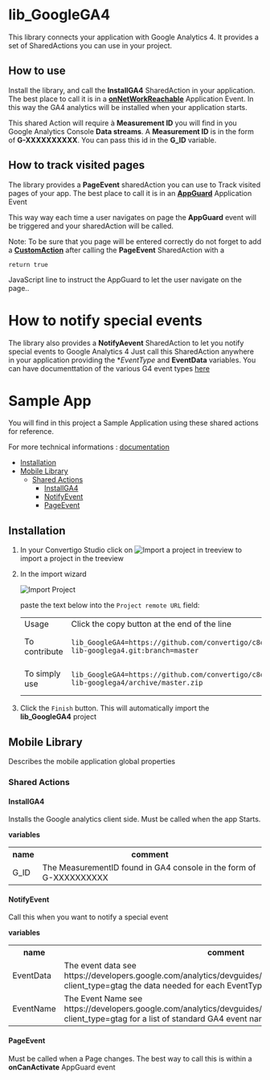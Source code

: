 


# lib_GoogleGA4

This library connects your application with Google Analytics 4. It provides a set of SharedActions you can use in your project.

## How to use

Install the library, and call the **InstallGA4** SharedAction in your application. The best place to call it is in a **[onNetWorkReachable](https://doc.convertigo.com/documentation/latest/reference-manual/convertigo-objects/mobile-application/components/control-components/appevent/)** Application Event. In this way the GA4 analytics will be installed when your application starts.

This shared Action will require à **Measurement ID** you will find in you Google Analytics Console **Data streams**. A **Measurement ID** is in the form of **G-XXXXXXXXXX**. You can pass this id in the **G_ID** variable.

## How to track visited pages

The library provides a **PageEvent** sharedAction you can use to Track visited pages of your app. The best place to call it is in an **[AppGuard](https://doc.convertigo.com/documentation/latest/reference-manual/convertigo-objects/mobile-application/ngx-components/control-components/appguard/)** Application Event

This way way each time a user navigates on page the **AppGuard** event will be triggered and your sharedAction will be called. 

Note:  To be sure that you page will be entered correctly do not forget to add a **[CustomAction](https://doc.convertigo.com/documentation/latest/reference-manual/convertigo-objects/mobile-application/components/action-components/customaction/)** after calling the **PageEvent** SharedAction with a 

`return true`

JavaScript line to instruct the AppGuard to let the user navigate on the page.. 

# How to notify special events

The library also provides a **NotifyAevent** SharedAction to let you notify special events to Google Analytics 4  Just call this SharedAction anywhere in your application providing the **EventType* and **EventData** variables. You can have documenttation of the various G4 event types [here](https://developers.google.com/analytics/devguides/collection/ga4/reference/events?client_type=gtag) 

# Sample App

You will find in this project a Sample Application using these shared actions for reference.



For more technical informations : [documentation](./project.md)

- [Installation](#installation)
- [Mobile Library](#mobile-library)
    - [Shared Actions](#shared-actions)
        - [InstallGA4](#installga4)
        - [NotifyEvent](#notifyevent)
        - [PageEvent](#pageevent)


## Installation

1. In your Convertigo Studio click on ![](https://github.com/convertigo/convertigo/blob/develop/eclipse-plugin-studio/icons/studio/project_import.gif?raw=true "Import a project in treeview") to import a project in the treeview
2. In the import wizard

   ![](https://github.com/convertigo/convertigo/blob/develop/eclipse-plugin-studio/tomcat/webapps/convertigo/templates/ftl/project_import_wzd.png?raw=true "Import Project")
   
   paste the text below into the `Project remote URL` field:
   <table>
     <tr><td>Usage</td><td>Click the copy button at the end of the line</td></tr>
     <tr><td>To contribute</td><td>

     ```
     lib_GoogleGA4=https://github.com/convertigo/c8oprj-lib-googlega4.git:branch=master
     ```
     </td></tr>
     <tr><td>To simply use</td><td>

     ```
     lib_GoogleGA4=https://github.com/convertigo/c8oprj-lib-googlega4/archive/master.zip
     ```
     </td></tr>
    </table>
3. Click the `Finish` button. This will automatically import the __lib_GoogleGA4__ project


## Mobile Library

Describes the mobile application global properties

### Shared Actions

#### InstallGA4

Installs the Google analytics client side. Must be called when the app Starts.


**variables**

<table>
<tr>
<th>name</th><th>comment</th>
</tr>
<tr>
<td>G_ID</td><td>The MeasurementID found in GA4 console in the form of G-XXXXXXXXXX</td>
</tr>
</table>

#### NotifyEvent

Call this when you want to notify a special event

**variables**

<table>
<tr>
<th>name</th><th>comment</th>
</tr>
<tr>
<td>EventData</td><td>The event data see https://developers.google.com/analytics/devguides/collection/ga4/reference/events?client_type=gtag the data needed for each EventTypes. Data has to be JSON.</td>
</tr>
<tr>
<td>EventName</td><td>The Event Name see https://developers.google.com/analytics/devguides/collection/ga4/reference/events?client_type=gtag for a list of standard GA4 event names.</td>
</tr>
</table>

#### PageEvent

Must be called when a Page changes. The best way to call this is within a **onCanActivate** AppGuard event



